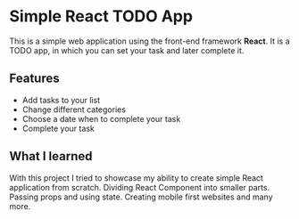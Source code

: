 # Simple React TODO App
This is a simple web application using the front-end framework **React**. It is a TODO app, in which you can set your task and later complete it.

## Features
 - Add tasks to your list
 - Change different categories
 - Choose a date when to complete your task
 - Complete your task

## What I learned
With this project I tried to showcase my ability to create simple React application from scratch. Dividing React Component into smaller parts. Passing props and using state. Creating mobile first websites and many more.